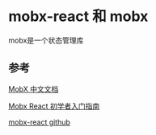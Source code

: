 # mobx-react 和 mobx

mobx是一个状态管理库

## 参考

[MobX 中文文档](https://cn.mobx.js.org/)

[Mobx React 初学者入门指南](https://juejin.im/post/6844903831726211079)

[mobx-react github](https://github.com/mobxjs/mobx-react)
